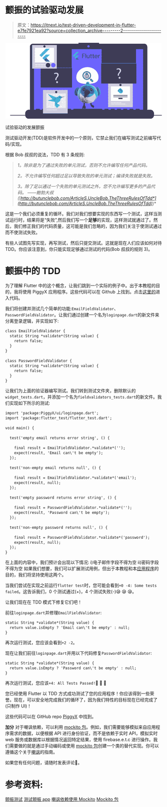 # 颤振的试验驱动发展

> 原文：<https://itnext.io/test-driven-development-in-flutter-e7fe7921ea92?source=collection_archive---------2----------------------->

![](img/d3d6716746051a75e0adfcdd1c1b3955.png)

试验驱动的发展颤振

测试驱动开发(TDD)是软件开发中的一个原则，它禁止我们在编写测试之前编写代码/实现。

根据 Bob 叔叔的说法，TDD 有 3 条规则:

> *1。除非是为了通过失败的单元测试，否则不允许编写任何产品代码。*
> 
> *2。不允许编写任何超过足以导致失败的单元测试；编译失败就是失败。*
> 
> *3。除了足以通过一个失败的单元测试之外，您不允许编写更多的产品代码。
> ——鲍勃大叔(*[*http://butunclebob.com/ArticleS.UncleBob.TheThreeRulesOfTdd*](http://butunclebob.com/ArticleS.UncleBob.TheThreeRulesOfTdd)*)*

这是一个我们必须重复的循环。我们对我们想要实现的东西写一个测试，这样当测试运行时，结果将是“失败”,然后我们写一个**足够**的实现，这样测试就通过了。然后，我们修正我们的代码质量，这可能是我们忽略的，因为我们关注于使测试通过而不使测试失败。

有些人试图先写实现，再写测试，然后只提交测试。这就是现在人们应该如何对待 TDD。你应该注意到，你只能实现足够通过测试的代码(Bob 叔叔的规则 3)。

# 颤振中的 TDD

为了理解 Flutter 中的这个概念，让我们跳到一个实际的例子中。出于本教程的目的，我将使用 PiggyX 应用程序。这些代码可以在 Github 上找到。点击[这里的](https://github.com/Mastersam07/PiggyX)进入代码。

我们将创建并测试几个简单的功能:`EmailFieldValidator`、`PasswordFieldValidator`。让我们通过创建一个名为`loginpage.dart`的新文件来分离登录逻辑，并实现如下:

```
class EmailFieldValidator {
  static String *validate*(String value) {
    return false;
  }
}

class PasswordFieldValidator {
  static String *validate*(String value) {
    return false;
  }
}
```

让我们为上面的验证器编写测试。我们转到测试文件夹，删除默认的`widget_tests.dart`，并添加一个名为`fieldvalidators_tests.dart`的新文件。我们实现如下所示的测试:

```
import 'package:PiggyX/ui/loginpage.dart';
import 'package:flutter_test/flutter_test.dart';

void main() {

  test('empty email returns error string', () {

    final result = EmailFieldValidator.*validate*('');
    expect(result, 'Email can\'t be empty');
  });

  test('non-empty email returns null', () {

    final result = EmailFieldValidator.*validate*('email');
    expect(result, null);
  });

  test('empty password returns error string', () {

    final result = PasswordFieldValidator.*validate*('');
    expect(result, 'Password can\'t be empty');
  });

  test('non-empty password returns null', () {

    final result = PasswordFieldValidator.*validate*('password');
    expect(result, null);
  });
}
```

在上面的内容中，我们预计会出现以下情况:
i)电子邮件字段不得为空
ii)密码字段不得为空
如果我们想要，我们可以扩展测试用例，但出于本教程和本[应用程序](https://github.com/Mastersam07/PiggyX)的目的，我们将坚持使用这两个。

当我们尝试在实现之前运行`flutter test`时，您可能会看到`+0 -4: Some tests failed`。这告诉我们，0 个测试通过(+)，4 个测试失败(-)😪 😪 😪。

让我们现在在 TDD 模式下修复它们吧！

前往`loginpage.dart`并修理`EmailFieldValidator`:

```
static String *validate*(String value) {
  return value.isEmpty ? 'Email can\'t be empty' : null;
}
```

再次运行测试，您应该会看到`+2 -2`。

现在让我们前往`loginpage.dart`并用以下代码修复`PasswordFieldValidator`:

```
static String *validate*(String value) {
  return value.isEmpty ? 'Password can\'t be empty' : null;
}
```

再次运行测试，您应该`+4: All Tests Passed!`💃 💃 💃

您已经使用 Flutter 以 TDD 方式成功测试了您的应用程序！你应该得到一些荣誉。现在，可以安全地完成我们的循环了，因为我们特性的目标现在已经完成了(只制作 UI)！

这些代码可以在 GitHub repo [PiggyX](https://github.com/Mastersam07/PiggyX) 中找到。

**加分** 对于嘲讽依赖，可以利用 [mockito 包](https://pub.dev/packages/mockito)。例如，我们需要能够模拟来自应用程序需求的数据，以便根据 API 进行身份验证，而不是依赖于实时 API，模拟实时 web 服务或数据库以根据情况返回特定结果，使用 firebase.e.t.c 进行操作。我们需要做的就是通过手动编码或使用 [mockito 包](https://pub.dev/packages/mockito)创建一个类的替代实现。你可以遵循这个关于[嘲讽](https://flutter.dev/docs/cookbook/testing/unit/mocking)的指南。

如果您有任何问题，请随时发表评论🙂。

# 参考资料:

[颤振测试](https://flutter.dev/docs/cookbook/testing)
[测试颤振 app](https://flutter.dev/docs/testing)
[嘲讽依赖使用 Mockito](https://flutter.dev/docs/cookbook/testing/unit/mocking)
[Mockito 包](https://pub.dev/packages/mockito)
